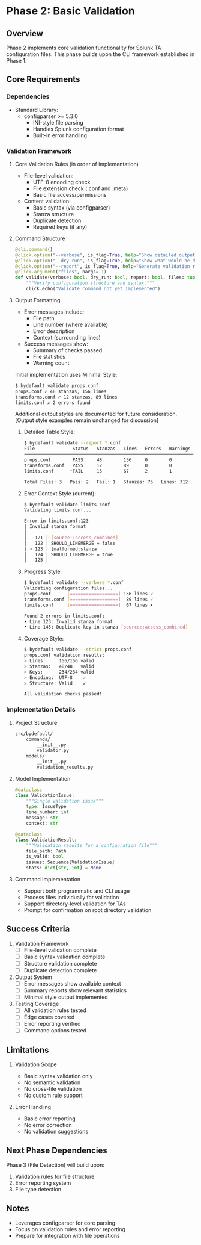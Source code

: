 # Phase 2: Basic Validation

## Overview

Phase 2 implements core validation functionality for Splunk TA configuration files. This phase builds upon the CLI framework established in Phase 1.

## Core Requirements

### Dependencies

- Standard Library:
  - configparser >= 5.3.0
    - INI-style file parsing
    - Handles Splunk configuration format
    - Built-in error handling

### Validation Framework

1. Core Validation Rules (in order of implementation)
   - File-level validation:
     - UTF-8 encoding check
     - File extension check (.conf and .meta)
     - Basic file access/permissions
   - Content validation:
     - Basic syntax (via configparser)
     - Stanza structure
     - Duplicate detection
     - Required keys (if any)

2. Command Structure

   ```python
   @cli.command()
   @click.option("--verbose", is_flag=True, help="Show detailed output")
   @click.option("--dry-run", is_flag=True, help="Show what would be done without making changes")
   @click.option("--report", is_flag=True, help="Generate validation report")
   @click.argument("files", nargs=-1)
   def validate(verbose: bool, dry_run: bool, report: bool, files: tuple[str, ...]) -> None:
       """Verify configuration structure and syntax."""
       click.echo("Validate command not yet implemented")
   ```

3. Output Formatting
   - Error messages include:
     - File path
     - Line number (where available)
     - Error description
     - Context (surrounding lines)
   - Success messages show:
     - Summary of checks passed
     - File statistics
     - Warning count

   Initial implementation uses Minimal Style:

   ```bash
   $ bydefault validate props.conf
   props.conf ✓ 48 stanzas, 156 lines
   transforms.conf ✓ 12 stanzas, 89 lines
   limits.conf ✗ 2 errors found
   ```

   Additional output styles are documented for future consideration.
   [Output style examples remain unchanged for discussion]

   1. Detailed Table Style:

      ```bash
      $ bydefault validate --report *.conf
      File              Status   Stanzas   Lines   Errors   Warnings
      ───────────────────────────────────────────────────────────────
      props.conf        PASS     48        156     0        0
      transforms.conf   PASS     12        89      0        0
      limits.conf      *FAIL     15        67      2        1
      
      Total Files: 3   Pass: 2   Fail: 1   Stanzas: 75   Lines: 312
      ```

   2. Error Context Style (current):

      ```bash
      $ bydefault validate limits.conf
      Validating limits.conf...

      Error in limits.conf:123
      │ Invalid stanza format
      │ 
      │   121 │ [source::access_combined]
      │   122 │ SHOULD_LINEMERGE = false
      │ > 123 │ [malformed:stanza
      │   124 │ SHOULD_LINEMERGE = true
      │   125 │ 
      ```

   3. Progress Style:

      ```bash
      $ bydefault validate --verbose *.conf
      Validating configuration files...
      props.conf      [==================] 156 lines ✓
      transforms.conf [==================]  89 lines ✓
      limits.conf     [==================]  67 lines ✗

      Found 2 errors in limits.conf:
      • Line 123: Invalid stanza format
      • Line 145: Duplicate key in stanza [source::access_combined]
      ```

   4. Coverage Style:

      ```bash
      $ bydefault validate --strict props.conf
      props.conf validation results:
      > Lines:     156/156 valid
      > Stanzas:   48/48   valid
      > Keys:      234/234 valid
      > Encoding:  UTF-8    ✓
      > Structure: Valid    ✓
      
      All validation checks passed!
      ```

### Implementation Details

1. Project Structure

   ```bash
   src/bydefault/
       commands/
           __init__.py
           validator.py
       models/
           __init__.py
           validation_results.py
   ```

2. Model Implementation

   ```python
   @dataclass
   class ValidationIssue:
       """Single validation issue"""
       type: IssueType
       line_number: int
       message: str
       context: str

   @dataclass
   class ValidationResult:
       """Validation results for a configuration file"""
       file_path: Path
       is_valid: bool
       issues: Sequence[ValidationIssue]
       stats: dict[str, int] = None
   ```

3. Command Implementation
   - Support both programmatic and CLI usage
   - Process files individually for validation
   - Support directory-level validation for TAs
   - Prompt for confirmation on root directory validation

## Success Criteria

1. Validation Framework
   - [ ] File-level validation complete
   - [ ] Basic syntax validation complete
   - [ ] Structure validation complete
   - [ ] Duplicate detection complete

2. Output System
   - [ ] Error messages show available context
   - [ ] Summary reports show relevant statistics
   - [ ] Minimal style output implemented

3. Testing Coverage
   - [ ] All validation rules tested
   - [ ] Edge cases covered
   - [ ] Error reporting verified
   - [ ] Command options tested

## Limitations

1. Validation Scope
   - Basic syntax validation only
   - No semantic validation
   - No cross-file validation
   - No custom rule support

2. Error Handling
   - Basic error reporting
   - No error correction
   - No validation suggestions

## Next Phase Dependencies

Phase 3 (File Detection) will build upon:

1. Validation rules for file structure
2. Error reporting system
3. File type detection

## Notes

- Leverages configparser for core parsing
- Focus on validation rules and error reporting
- Prepare for integration with file operations

